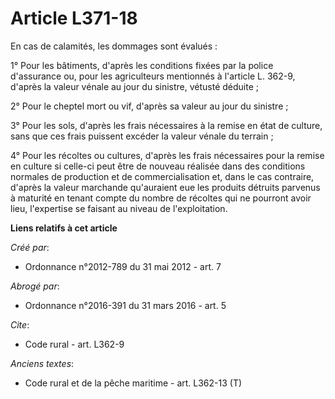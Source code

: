 # Article L371-18

En cas de calamités, les dommages sont évalués : 

1° Pour les bâtiments, d'après les conditions fixées par la police d'assurance ou, pour les agriculteurs mentionnés à
l'article L. 362-9, d'après la valeur vénale au jour du sinistre, vétusté déduite ; 

2° Pour le cheptel mort ou vif, d'après sa valeur au jour du sinistre ; 

3° Pour les sols, d'après les frais nécessaires à la remise en état de culture, sans que ces frais puissent excéder la valeur
vénale du terrain ; 

4° Pour les récoltes ou cultures, d'après les frais nécessaires pour la remise en culture si celle-ci peut être de nouveau
réalisée dans des conditions normales de production et de commercialisation et, dans le cas contraire, d'après la valeur
marchande qu'auraient eue les produits détruits parvenus à maturité en tenant compte du nombre de récoltes qui ne pourront
avoir lieu, l'expertise se faisant au niveau de l'exploitation.

**Liens relatifs à cet article**

_Créé par_:

  - Ordonnance n°2012-789 du 31 mai 2012 - art. 7

_Abrogé par_:

  - Ordonnance n°2016-391 du 31 mars 2016 - art. 5

_Cite_:

  - Code rural - art. L362-9

_Anciens textes_:

  - Code rural et de la pêche maritime - art. L362-13 (T)
